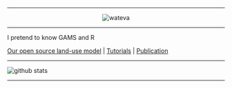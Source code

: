 <!--
**abhimishr/abhimishr** is a ✨ _special_ ✨ repository because its `README.md` (this file) appears on your GitHub profile.

Here are some ideas to get you started:

- 🔭 I’m currently working on ...
- 🌱 I’m currently learning ...
- 👯 I’m looking to collaborate on ...
- 🤔 I’m looking for help with ...
- 💬 Ask me about ...
- 📫 How to reach me: ...
- 😄 Pronouns: ...
- ⚡ Fun fact: ...
-->

---------------------------------------------------------------------------------------------------------------------------------------------------------------------------------

<p align="center">
  <img src="https://media3.giphy.com/media/Nx0rz3jtxtEre/giphy.gif?cid=ecf05e4759636f75ae0e5ab13a69b08dd6d245b5d5684c58&rid=giphy.gif" alt="wateva"/>
</p>

---------------------------------------------------------------------------------------------------------------------------------------------------------------------------------

I pretend to know GAMS and R

[Our open source land-use model](https://github.com/magpiemodel/magpie/releases) |  [Tutorials](https://github.com/magpiemodel/tutorials)  | [Publication](https://gmd.copernicus.org/articles/12/1299/2019/) 

---------------------------------------------------------------------------------------------------------------------------------------------------------------------------------

![github stats](https://github-readme-stats.vercel.app/api?username=abhimishr&show_icons=true)

---------------------------------------------------------------------------------------------------------------------------------------------------------------------------------
